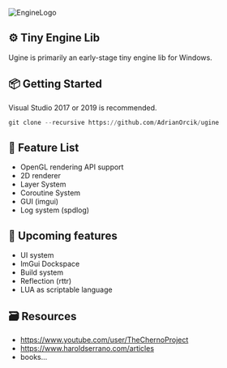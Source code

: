 ![EngineLogo](https://user-images.githubusercontent.com/14979589/82947025-0aa30780-9fa8-11ea-892c-80f7a8ff43fa.PNG)

⚙️ Tiny Engine Lib
---------
Ugine is primarily an early-stage tiny engine lib for Windows.

:package: Getting Started
---------
Visual Studio 2017 or 2019 is recommended. <br>
```python
git clone --recursive https://github.com/AdrianOrcik/ugine
```

:page_facing_up: Feature List
---------
* OpenGL rendering API support
* 2D renderer
* Layer System
* Coroutine System
* GUI (imgui)
* Log system (spdlog)

:pencil: Upcoming features
---------
* UI system
* ImGui Dockspace
* Build system
* Reflection (rttr)
* LUA as scriptable language

:card_file_box: Resources
---------
* https://www.youtube.com/user/TheChernoProject
* https://www.haroldserrano.com/articles
* books...
